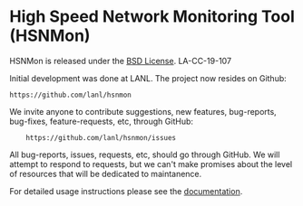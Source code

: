 # High Speed Network Monitoring Tool (HSNMon)

HSNMon is released under the [BSD License](License).
LA-CC-19-107

Initial development was done at LANL.  The project now resides on Github:

	https://github.com/lanl/hsnmon

We invite anyone to contribute suggestions, new features, bug-reports,
bug-fixes, feature-requests, etc, through GitHub:

        https://github.com/lanl/hsnmon/issues

All bug-reports, issues, requests, etc, should go through GitHub.
We will attempt to respond to requests, but we can't make promises about
the level of resources that will be dedicated to maintanence.

For detailed usage instructions please see the [documentation](doc/README).

